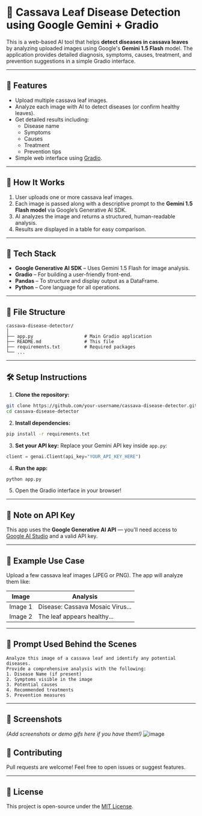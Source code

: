 
# 🌿 Cassava Leaf Disease Detection using Google Gemini + Gradio

This is a web-based AI tool that helps **detect diseases in cassava leaves** by analyzing uploaded images using Google's **Gemini 1.5 Flash** model. The application provides detailed diagnosis, symptoms, causes, treatment, and prevention suggestions in a simple Gradio interface.

---

## 🚀 Features

- Upload multiple cassava leaf images.
- Analyze each image with AI to detect diseases (or confirm healthy leaves).
- Get detailed results including:
  - Disease name
  - Symptoms
  - Causes
  - Treatment
  - Prevention tips
- Simple web interface using [Gradio](https://www.gradio.app/).

---

## 📸 How It Works

1. User uploads one or more cassava leaf images.
2. Each image is passed along with a descriptive prompt to the **Gemini 1.5 Flash model** via Google’s Generative AI SDK.
3. AI analyzes the image and returns a structured, human-readable analysis.
4. Results are displayed in a table for easy comparison.

---

## 🧠 Tech Stack

- **Google Generative AI SDK** – Uses Gemini 1.5 Flash for image analysis.
- **Gradio** – For building a user-friendly front-end.
- **Pandas** – To structure and display output as a DataFrame.
- **Python** – Core language for all operations.

---

## 📁 File Structure

```
cassava-disease-detector/
│
├── app.py                   # Main Gradio application
├── README.md                # This file
├── requirements.txt         # Required packages
└── ...
```

---

## 🛠️ Setup Instructions

1. **Clone the repository:**
```bash
git clone https://github.com/your-username/cassava-disease-detector.git
cd cassava-disease-detector
```

2. **Install dependencies:**
```bash
pip install -r requirements.txt
```

3. **Set your API key:**
Replace your Gemini API key inside `app.py`:
```python
client = genai.Client(api_key="YOUR_API_KEY_HERE")
```

4. **Run the app:**
```bash
python app.py
```

5. Open the Gradio interface in your browser!

---

## 🔐 Note on API Key

This app uses the **Google Generative AI API** — you'll need access to [Google AI Studio](https://aistudio.google.com/) and a valid API key.

---

## 🧪 Example Use Case

Upload a few cassava leaf images (JPEG or PNG). The app will analyze them like:

| Image      | Analysis |
|------------|----------|
| Image 1    | Disease: Cassava Mosaic Virus... |
| Image 2    | The leaf appears healthy...      |

---

## 🤖 Prompt Used Behind the Scenes

```text
Analyze this image of a cassava leaf and identify any potential diseases.
Provide a comprehensive analysis with the following:
1. Disease Name (if present)
2. Symptoms visible in the image
3. Potential causes
4. Recommended treatments
5. Prevention measures
```

---

## 📸 Screenshots

*(Add screenshots or demo gifs here if you have them!)*
![image](https://github.com/user-attachments/assets/25809b79-c3d0-405d-a895-fffa3a394b1c)

## 🤝 Contributing

Pull requests are welcome! Feel free to open issues or suggest features.

---

## 📜 License

This project is open-source under the [MIT License](LICENSE).
